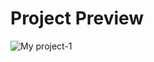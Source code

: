 # Project Preview

![My project-1](https://user-images.githubusercontent.com/97830217/188098305-146127a0-600e-45b7-8f8d-a8413fe2ee53.jpg)
